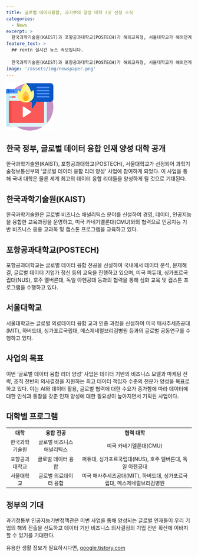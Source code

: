 ```yaml
---
title: 글로벌 데이터융합, 과기부의 양성 대학 3곳 선정 소식
categories:
  - News
excerpt: >
  한국과학기술원(KAIST)과 포항공과대학교(POSTECH)가 해외교육형, 서울대학교가 해외연계형으로 선정되어, 정부가 글로벌 데이터 융합 인재를 양성할 대학으로 선정되었습니다. 이를 통해 데이터 기반의 비즈니스 모델 및 마케팅 전략을 지원할 전문가 양성을 목표로 하는 글로벌 데이터 융합 리더 양성 사업이 진행될 예정이며, 이는 AI 및 데이터 활용 분야에서의 수요 증가에 대응하는 것으로 기획되었습니다. 선정된 대학은 국내 학생들을 대상으로 해외 현지교육과 글로벌 프로젝트를 포함한 데이터 융합 분야 석사학위 과정을 신설하여 운영하게 될 것이며, 이를 통해 교육 및 연구를 통한 세계 최고의 데이터 융합 리더를 양성하는 목표가 있습니다.
feature_text: >
  ## rentn 실시간 뉴스 속보입니다.

  한국과학기술원(KAIST)과 포항공과대학교(POSTECH)가 해외교육형, 서울대학교가 해외연계형으로 선정되어, 정부가 글로벌 데이터 융합 인재를 양성할 대학으로 선정되었습니다. 이를 통해 데이터 기반의 비즈니스 모델 및 마케팅 전략을 지원할 전문가 양성을 목표로 하는 글로벌 데이터 융합 리더 양성 사업이 진행될 예정이며, 이는 AI 및 데이터 활용 분야에서의 수요 증가에 대응하는 것으로 기획되었습니다. 선정된 대학은 국내 학생들을 대상으로 해외 현지교육과 글로벌 프로젝트를 포함한 데이터 융합 분야 석사학위 과정을 신설하여 운영하게 될 것이며, 이를 통해 교육 및 연구를 통한 세계 최고의 데이터 융합 리더를 양성하는 목표가 있습니다.
image: '/assets/img/newspaper.png'
---
```


<p><img src="/assets/img/news.png" alt="rentncar 속보" /></p>

<h2 data-ke-size="size26">한국 정부, 글로벌 데이터 융합 인재 양성 대학 공개</h2>

<p data-ke-size="size16">한국과학기술원(KAIST), 포항공과대학교(POSTECH), 서울대학교가 선정되어 과학기술정보통신부의 ‘글로벌 데이터 융합 리더 양성’ 사업에 참여하게 되었다. 이 사업을 통해 국내 대학은 물론 세계 최고의 데이터 융합 리더들을 양성하게 될 것으로 기대된다.</p>

<h2 data-ke-size="size24">한국과학기술원(KAIST)</h2>

<p data-ke-size="size16">한국과학기술원은 글로벌 비즈니스 애널리틱스 분야를 신설하여 경영, 데이터, 인공지능을 융합한 교육과정을 운영하고, 미국 카네기멜론대(CMU)와의 협력으로 인공지능 기반 비즈니스 응용 교과목 및 캡스톤 프로그램을 교육하고 있다.</p>

<h2 data-ke-size="size24">포항공과대학교(POSTECH)</h2>

<p data-ke-size="size16">포항공과대학교는 글로벌 데이터 융합 전공을 신설하여 국내에서 데이터 분석, 문제해결, 글로벌 데이터 기업가 정신 등의 교육을 진행하고 있으며, 미국 퍼듀대, 싱가포르국립대(NUS), 호주 멜버른대, 독일 아헨공대 등과의 협력을 통해 심화 교육 및 캡스톤 프로그램을 수행하고 있다.</p>

<h2 data-ke-size="size24">서울대학교</h2>

<p data-ke-size="size16">서울대학교는 글로벌 의료데이터 융합 교과 인증 과정을 신설하여 미국 매사추세츠공대(MIT), 하버드대, 싱가포르국립대, 메스제네럴브리검병원 등과의 글로벌 공동연구를 수행하고 있다.</p>

<h2 data-ke-size="size24">사업의 목표</h2>

<p data-ke-size="size16">이번 ‘글로벌 데이터 융합 리더 양성’ 사업은 데이터 기반의 비즈니스 모델과 마케팅 전략, 조직 전반의 의사결정을 지원하는 최고 데이터 책임자 수준의 전문가 양성을 목표로 하고 있다. 이는 AI와 데이터 활용, 글로벌 협력에 대한 수요가 증가함에 따라 데이터에 대한 인식과 통찰을 갖춘 인재 양성에 대한 필요성이 높아지면서 기획된 사업이다.</p>

<h2 data-ke-size="size24">대학별 프로그램</h2>

<table>
    <tbody>
        <tr>
            <td style="text-align: center; height: 17px;"><b>대학</b></td>
            <td style="text-align: center; height: 17px;"><b>융합 전공</b></td>
            <td style="text-align: center; height: 17px;"><b>협력 대학</b></td>
        </tr>
        <tr>
            <td style="text-align: center; height: 17px;">한국과학기술원</td>
            <td style="text-align: center; height: 17px;">글로벌 비즈니스 애널리틱스</td>
            <td style="text-align: center; height: 17px;">미국 카네기멜론대(CMU)</td>
        </tr>
        <tr>
            <td style="text-align: center; height: 17px;">포항공과대학교</td>
            <td style="text-align: center; height: 17px;">글로벌 데이터 융합</td>
            <td style="text-align: center; height: 17px;">퍼듀대, 싱가포르국립대(NUS), 호주 멜버른대, 독일 아헨공대</td>
        </tr>
        <tr>
            <td style="text-align: center; height: 17px;">서울대학교</td>
            <td style="text-align: center; height: 17px;">글로벌 의료데이터 융합</td>
            <td style="text-align: center; height: 17px;">미국 매사추세츠공대(MIT), 하버드대, 싱가포르국립대, 메스제네럴브리검병원</td>
        </tr>
    </tbody>
</table>

<h2 data-ke-size="size24">정부의 기대</h2>

<p data-ke-size="size16">과기정통부 인공지능기반정책관은 이번 사업을 통해 양성되는 글로벌 인재들이 우리 기업의 해외 진출을 선도하고 데이터 기반 비즈니스 의사결정의 기업 전반 확산에 이바지할 수 있기를 기대한다.</p>
유용한 생활 정보가 필요하시다면, <a href="https://qoogle.tistory.com" rel="dofollow">qoogle.tistory.com</a>


